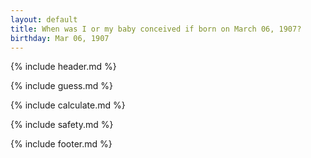 ```yaml
---
layout: default
title: When was I or my baby conceived if born on March 06, 1907?
birthday: Mar 06, 1907
---
```


{% include header.md %}

{% include guess.md %}

{% include calculate.md %}

{% include safety.md %}

{% include footer.md %}



